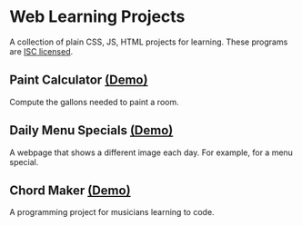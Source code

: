 # Web Learning Projects

A collection of plain CSS, JS, HTML projects for learning.
These programs are [ISC licensed](./LICENSE).


## Paint Calculator [(Demo)](https://ericfortis.github.io/web-projects/paint-calculator/)
Compute the gallons needed to paint a room.


## Daily Menu Specials [(Demo)](https://ericfortis.github.io/web-projects/daily-menu-specials/)
A webpage that shows a different image each day. For example, for a menu special.


## Chord Maker [(Demo)](https://ericfortis.github.io/web-projects/chord-maker/)
A programming project for musicians learning to code.
